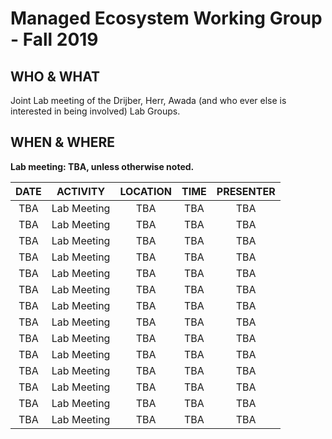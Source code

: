 # Managed Ecosystem Working Group - Fall 2019

## WHO & WHAT
Joint Lab meeting of the Drijber, Herr, Awada (and who ever else is interested in being involved) Lab Groups.

## WHEN & WHERE
__Lab meeting: TBA, unless otherwise noted.__

**DATE** | **ACTIVITY** | **LOCATION** | **TIME** | **PRESENTER**
:-----:|:-----:|:-----:|:-----:|:-----:
TBA | Lab Meeting | TBA | TBA | TBA
TBA | Lab Meeting | TBA | TBA | TBA
TBA | Lab Meeting | TBA | TBA | TBA
TBA | Lab Meeting | TBA | TBA | TBA
TBA | Lab Meeting | TBA | TBA | TBA
TBA | Lab Meeting | TBA | TBA | TBA
TBA | Lab Meeting | TBA | TBA | TBA
TBA | Lab Meeting | TBA | TBA | TBA
TBA | Lab Meeting | TBA | TBA | TBA
TBA | Lab Meeting | TBA | TBA | TBA
TBA | Lab Meeting | TBA | TBA | TBA
TBA | Lab Meeting | TBA | TBA | TBA
TBA | Lab Meeting | TBA | TBA | TBA
TBA | Lab Meeting | TBA | TBA | TBA